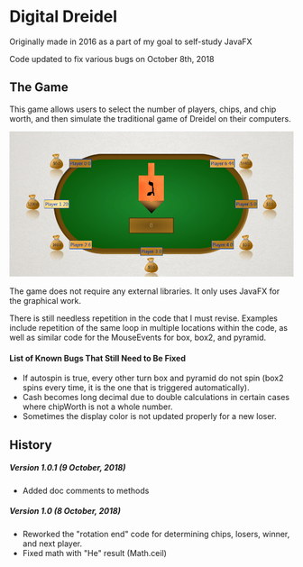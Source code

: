 Digital Dreidel
===============
Originally made in 2016 as a part of my goal to self-study JavaFX

Code updated to fix various bugs on October 8th, 2018

The Game
--------
This game allows users to select the number of players, chips, and chip worth, and then simulate the traditional game of Dreidel on their computers.

![Dreidel Sample](https://github.com/vasilzhigilei/dreidel/blob/master/dreidel/SampleGame.PNG)

The game does not require any external libraries. It only uses JavaFX for the graphical work.

There is still needless repetition in the code that I must revise. Examples include repetition of the same loop in multiple locations within the code, as well as similar code for the MouseEvents for box, box2, and pyramid.

#### List of Known Bugs That Still Need to Be Fixed
* If autospin is true, every other turn box and pyramid do not spin (box2 spins every time, it is the one that is triggered automatically).
* Cash becomes long decimal due to double calculations in certain cases where chipWorth is not a whole number.
* Sometimes the display color is not updated properly for a new loser.

History
-------

##### Version 1.0.1 (9 October, 2018)
* Added doc comments to methods

##### Version 1.0 (8 October, 2018)
* Reworked the "rotation end" code for determining chips, losers, winner, and next player.
* Fixed math with "He" result (Math.ceil)
